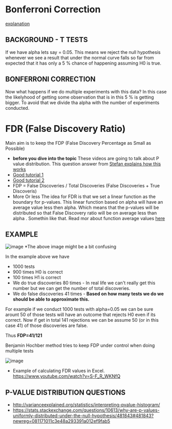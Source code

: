 # Bonferroni Correction 


[explanation](https://toptipbio.com/bonferroni-correction-method/)

## BACKGROUND - T TESTS

If we have alpha lets say = 0.05. This means we reject the null hypothesis whenever we see a result that under the normal curve falls so far from expected that it has only a 5 % chance of happening assuming H0 is true. 

## BONFERRONI CORRECTION

Now what happens if we do multiple experiments with this data? In this case the likelyhood of getting some observation that is in this 5 % is getting bigger. To avoid that we divide tha alpha with the number of experiments conducted. 

# FDR (False Discovery Ratio)

Main aim is to keep the FDP (False Discovery Percentage as Small as Possible)

+ **before you dive into the topic** These videos are going to talk about P value distribution. This question answer from [Stefan explains how this works](https://stats.stackexchange.com/questions/10613/why-are-p-values-uniformly-distributed-under-the-null-hypothesis/481843#481843?newreg=081171011c3e48a293391a012ef9fab5) 
+ [Good tutorial 1 ](https://www.youtube.com/watch?v=rZKa4tW2NKs&t=33s)
+ [Good tutorial 2](https://www.youtube.com/watch?v=K8LQSvtjcEo)
+ FDP = False Discoveries / Total Discoveries (False Discoveries + True Discoveris)
+ More Or less The idea for FDR is that we set a linear function as the boundary for p-values. This linear function based on alpha will have an average value less then alpha. Which means that the p-values will be distributed so that False Discovery ratio will be on average less than alpha . Somethin like that. Read mor about function average values [here](https://www.khanacademy.org/math/ap-calculus-ab/ab-applications-of-integration-new/ab-8-1/v/calculating-function-average-over-interval)



## EXAMPLE 

![image](https://user-images.githubusercontent.com/21141607/155094467-2428f9e7-003a-4bba-8ca3-7deee7529ba4.png)
*The above image might be a bit confusing

In the example above we have 
+ 1000 tests 
+ 900 times H0 is correct
+ 100 times H1 is correct 
+ We do true discoveries 80 times - In real life we can't really get this number but we can get the number of total discoveries.  
+ We do false discoveries 41 times - **Based on how many tests we do we should be able to approximate this.** 


For example if we conduct 1000 tests with alpha=0.05 we can be sure arount 50 of those tests will have an outcome that rejects H0 even if its correct. Now if get in total 141 rejections we can be assume 50 (or in this case 41) of those discoveries are false.    

Thus **FDP=41/121**


Benjamin Hochber method tries to keep FDP under control when doing multiple tests

![image](https://user-images.githubusercontent.com/21141607/155096527-fbb0260b-80cb-462c-a06c-81af388c782e.png)


+ Example of calculating FDR values in Excel. https://www.youtube.com/watch?v=S-F_R_WKNfQ

## P-VALUE DISTRIBUTION QUESTIONS 

+ http://varianceexplained.org/statistics/interpreting-pvalue-histogram/
+ https://stats.stackexchange.com/questions/10613/why-are-p-values-uniformly-distributed-under-the-null-hypothesis/481843#481843?newreg=081171011c3e48a293391a012ef9fab5

